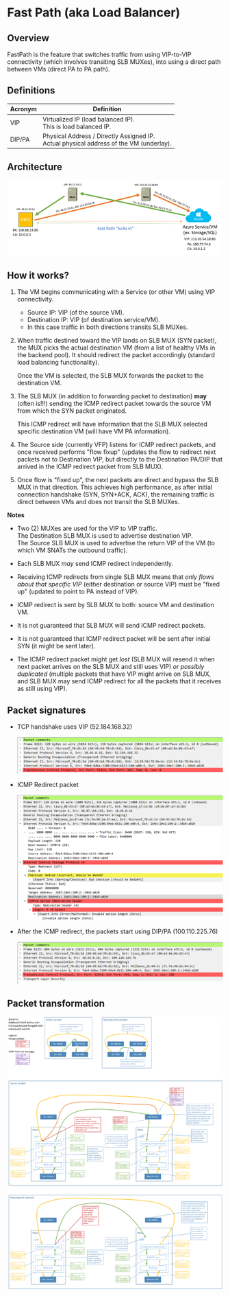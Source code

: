 # Fast Path (aka Load  Balancer)

## Overview

FastPath is the feature that switches traffic from using VIP-to-VIP 
connectivity (which involves transiting SLB MUXes), into using a direct
path between VMs (direct PA to PA path).

## Definitions

| Acronym | Definition |
|---------|------------|
| VIP     | Virtualized IP (load balanced IP). <br/> This is load balanced IP. |
| DIP/PA  | Physical Address / Directly Assigned IP. <br/> Actual physical address of the VM (underlay). |


## Architecture

![load-balancer-architecture](images/load-balancer-architecture.png)

## How it works?

1. The VM begins communicating with a Service (or other VM) using VIP connectivity.
    - Source IP: VIP (of the source VM).
    - Destination IP: VIP (of destination service/VM).
    - In this case traffic in both directions transits SLB MUXes.

1. When traffic destined toward the VIP lands on SLB MUX (SYN packet), the MUX picks the actual 
destination VM (from a list of healthy VMs in the backend pool). 
It should redirect the packet accordingly (standard load balancing functionality).

    Once the VM is selected, the SLB MUX forwards the packet to the destination VM.

1. The SLB MUX (in addition to forwarding packet to destination) **may** (often is!!!) 
sending the ICMP redirect packet towards the source VM from which the SYN packet originated.

    This ICMP redirect will have information that the SLB MUX selected specific destination VM (will have VM PA information).

1. The Source side (currently VFP) listens for ICMP redirect packets, and once received 
performs "flow fixup" (updates the flow to redirect next packets not to Destination VIP, 
but directly to the Destination PA/DIP that arrived in the ICMP redirect packet from SLB MUX).

1. Once flow is "fixed up", the next packets are direct and bypass the SLB MUX in that direction. 
This achieves high performance, as after initial connection handshake (SYN, SYN+ACK, ACK), the remaining 
traffic is direct between VMs and does not transit the SLB MUXes.

**Notes**

-   Two (2) MUXes are used for the VIP to VIP traffic.\
    The Destination SLB MUX is used to advertise destination VIP.\
    The Source SLB MUX is used to advertise the return VIP of the VM (to
    which VM SNATs the outbound traffic).

-   Each SLB MUX *may* send ICMP redirect independently.

-   Receiving ICMP redirects from single SLB MUX means that *only flows
    about that specific VIP* (either destination or source VIP) must be
    "fixed up" (updated to point to PA instead of VIP).

-   ICMP redirect is sent by SLB MUX to both: source VM and destination
    VM.

-   It is not guaranteed that SLB MUX will send ICMP redirect packets.

-   It is not guaranteed that ICMP redirect packet will be sent after
    initial SYN (it might be sent later).

-   The ICMP redirect packet might get *lost* (SLB MUX will resend it
    when next packet arrives on the SLB MUX and still uses VIP) *or
    possibly duplicated* (multiple packets that have VIP might arrive on
    SLB MUX, and SLB MUX may send ICMP redirect for all the packets that
    it receives as still using VIP).

## Packet signatures

- TCP handshake uses VIP (52.184.168.32)

    ![TCP-handshake](images/TCP-handshake.png)

- ICMP Redirect packet

    ![ICMP-redirect.png](images/ICMP-redirect.png)

- After the ICMP redirect, the packets start using DIP/PA (100.110.225.76)

    ![after-ICMP-redirect](images/after-ICMP-redirect.png)

## Packet transformation

![packet-transform](images/packet-transform.png)
